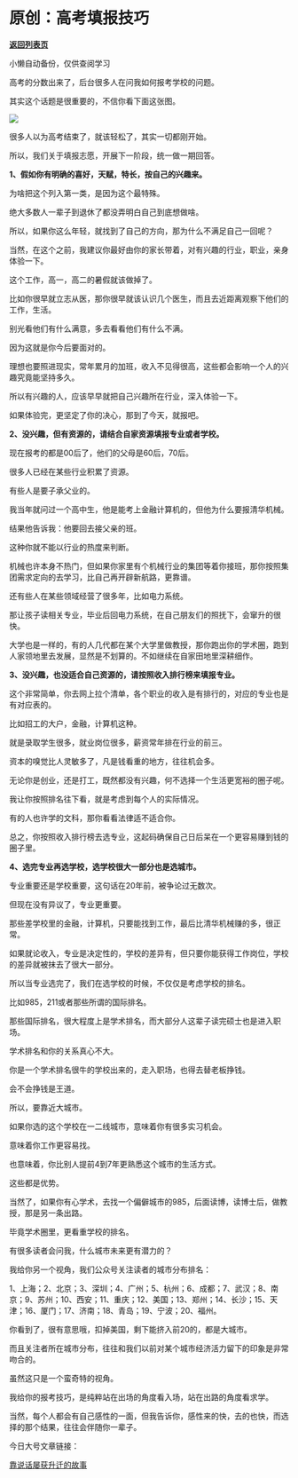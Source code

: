 # 原创：高考填报技巧

[**返回列表页**](/gzh/记忆承载3)

小懒自动备份，仅供查阅学习

高考的分数出来了，后台很多人在问我如何报考学校的问题。

  

其实这个话题是很重要的，不信你看下面这张图。

![](https://mmbiz.qpic.cn/mmbiz_jpg/aYCQDPqZ8kxUWZpdmemPlhz3M4CsuVnNUBUe1yCiaUhJNR1viavFJNA3BwVzpVLoJfYFSib175pDde2GWOpvuOajQ/640?wx_fmt=jpeg)

很多人以为高考结束了，就该轻松了，其实一切都刚开始。  

  

所以，我们关于填报志愿，开展下一阶段，统一做一期回答。

  

 **1、假如你有明确的喜好，天赋，特长，按自己的兴趣来。**

  

为啥把这个列入第一类，是因为这个最特殊。

  

绝大多数人一辈子到退休了都没弄明白自己到底想做啥。

  

所以，如果你这么年轻，就找到了自己的方向，那为什么不满足自己一回呢？

  

当然，在这个之前，我建议你最好由你的家长带着，对有兴趣的行业，职业，亲身体验一下。

  

这个工作，高一，高二的暑假就该做掉了。

  

比如你很早就立志从医，那你很早就该认识几个医生，而且去近距离观察下他们的工作，生活。

  

别光看他们有什么满意，多去看看他们有什么不满。

  

因为这就是你今后要面对的。

  

理想也要照进现实，常年累月的加班，收入不见得很高，这些都会影响一个人的兴趣究竟能坚持多久。

  

所以有兴趣的人，应该早早就把自己兴趣所在行业，深入体验一下。

  

如果体验完，更坚定了你的决心，那到了今天，就报吧。

  

 **2、没兴趣，但有资源的，请结合自家资源填报专业或者学校。**  

  

现在报考的都是00后了，他们的父母是60后，70后。

  

很多人已经在某些行业积累了资源。

  

有些人是要子承父业的。

  

我当年就问过一个高中生，他是能考上金融计算机的，但他为什么要报清华机械。

  

结果他告诉我：他要回去接父亲的班。

  

这种你就不能以行业的热度来判断。

  

机械也许本身不热门，但如果你家里有个机械行业的集团等着你接班，那你按照集团需求定向的去学习，比自己再开辟新航路，更靠谱。

  

还有些人在某些领域经营了很多年，比如电力系统。

  

那让孩子读相关专业，毕业后回电力系统，在自己朋友们的照抚下，会窜升的很快。

  

大学也是一样的，有的人几代都在某个大学里做教授，那你跑出你的学术圈，跑到人家领地里去发展，显然是不划算的。不如继续在自家田地里深耕细作。

  

 **3、没兴趣，也没适合自己资源的，请按照收入排行榜来填报专业。**  

  

这个非常简单，你去网上拉个清单，各个职业的收入是有排行的，对应的专业也是有对应表的。

  

比如招工的大户，金融，计算机这种。

  

就是录取学生很多，就业岗位很多，薪资常年排在行业的前三。

  

资本的嗅觉比人灵敏多了，凡是钱看重的地方，往往机会多。

  

无论你是创业，还是打工，既然都没有兴趣，何不选择一个生活更宽裕的圈子呢。

  

我让你按照排名往下看，就是考虑到每个人的实际情况。

  

有的人也许学的文科，那你看看法律适不适合你。

  

总之，你按照收入排行榜去选专业，这起码确保自己日后呆在一个更容易赚到钱的圈子里。

  

 **4、选完专业再选学校，选学校很大一部分也是选城市。**  

  

专业重要还是学校重要，这句话在20年前，被争论过无数次。

  

但现在没有异议了，专业更重要。

  

那些差学校里的金融，计算机，只要能找到工作，最后比清华机械赚的多，很正常。

  

如果就论收入，专业是决定性的，学校的差异有，但只要你能获得工作岗位，学校的差异就被抹去了很大一部分。

  

所以当专业选完了，我们在选学校的时候，不仅仅是考虑学校的排名。

  

比如985，211或者那些所谓的国际排名。

  

那些国际排名，很大程度上是学术排名，而大部分人这辈子读完硕士也是进入职场。

  

学术排名和你的关系真心不大。

  

你是一个学术排名很牛的学校出来的，走入职场，也得去替老板挣钱。

  

会不会挣钱是王道。

  

所以，要靠近大城市。

  

如果你选的这个学校在一二线城市，意味着你有很多实习机会。

  

意味着你工作更容易找。

  

也意味着，你比别人提前4到7年更熟悉这个城市的生活方式。

  

这些都是优势。

  

当然了，如果你有心学术，去找一个偏僻城市的985，后面读博，读博士后，做教授，那是另一条出路。

  

毕竟学术圈里，更看重学校的排名。

  

有很多读者会问我，什么城市未来更有潜力的？

  

我给你另一个视角，我们公众号关注读者的城市分布排名：

  

1、上海；2、北京；3、深圳；4、广州；5、杭州；6、成都；7、武汉；8、南京；9、苏州；10、西安；11、重庆；12、美国；13、郑州；14、长沙；15、天津；16、厦门；17、济南；18、青岛；19、宁波；20、福州。

  

你看到了，很有意思哦，扣掉美国，剩下能挤入前20的，都是大城市。

  

而且关注者所在城市分布，往往和我们以前对某个城市经济活力留下的印象是非常吻合的。

  

虽然这只是一个蛮奇特的视角。

  

我给你的报考技巧，是纯粹站在出场的角度看入场，站在出路的角度看求学。

  

当然，每个人都会有自己感性的一面，但我告诉你，感性来的快，去的也快，而选择的那个结果，往往会伴随你一辈子。

  

今日大号文章链接：

[靠说话屡获升迁的故事](https://mp.weixin.qq.com/s?__biz=MzU0MjYwNDU2Mw==&mid=2247486719&idx=2&sn=d1076544e4c1d6c24cf87f357946a28e&chksm=fb196083cc6ee9955378466c95a4a84e0041ba3dcdd45b37c1411de429fecb99f12b01ebd001&token=352734096&lang=zh_CN&scene=21#wechat_redirect)  

